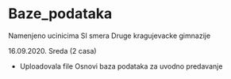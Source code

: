 # Baze_podataka
Namenjeno ucinicima SI smera Druge kragujevacke gimnazije

16.09.2020. Sreda (2 casa)
* Uploadovala file Osnovi baza podataka za uvodno predavanje
